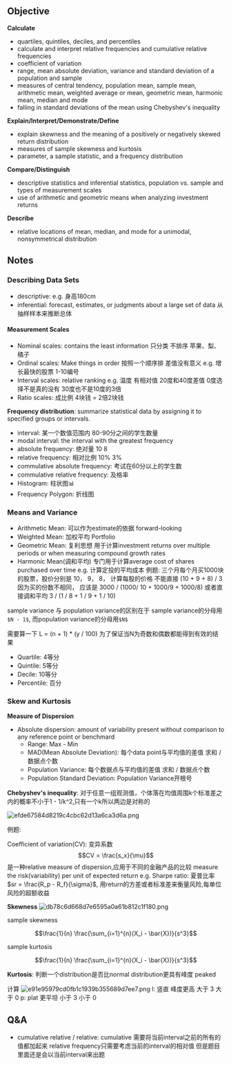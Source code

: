 ## Objective 

**Calculate**
* quartiles, quintiles, deciles, and percentiles
* calculate and interpret relative frequencies and cumulative relative frequencies
* coefficient of variation
* range, mean absolute deviation, variance and standard deviation of a population and sample
* measures of central tendency, population mean, sample mean, arithmetic mean, weighted average or mean, geometric mean, harmonic mean, median and mode
* falling in standard deviations of the mean using Chebyshev's inequality

**Explain/Interpret/Demonstrate/Define**
* explain skewness and the meaning of a positively or negatively skewed return distribution
* measures of sample skewness and kurtosis
* parameter, a sample statistic, and a frequency distribution 

**Compare/Distinguish**
* descriptive statistics and inferential statistics, population vs. sample and types of measurement scales
* use of arithmetic and geometric means when analyzing investment returns

**Describe**
* relative locations of mean, median, and mode for a unimodal, nonsymmetrical distribution


## Notes


### Describing Data Sets

* descriptive: e.g. 身高180cm
* inferential: forecast, estimates, or judgments about a large set of data 从抽样样本来推断总体

#### Measurement Scales
* Nominal scales: contains the least information 只分类 不排序 苹果、梨、橘子
* Ordinal scales: Make things in order 按照一个顺序排 差值没有意义 e.g. 增长最快的股票 1-10编号
* Interval scales: relative ranking e.g. 温度 有相对值 20度和40度差值 0度选择不是真的没有 30度也不是10度的3倍
* Ratio scales: 成比例 4块钱 = 2倍2块钱

**Frequency distribution**: summarize statistical data by assigning it to specified groups or intervals.
* interval: 某一个数值范围内 80-90分之间的学生数量
* modal interval: the interval with the greatest frequency 
* absolute frequency: 绝对量 10 8 
* relative frequency: 相对比例  10% 3% 
* commulative absolute frequency: 考试在60分以上的学生数
* commulative relative frequency: 及格率
* Histogram: 柱状图📊
* Frequency Polygon: 折线图


### Means and Variance

* Arithmetic Mean: 可以作为estimate的依据 forward-looking
* Weighted Mean: 加权平均 Portfolio
* Geometric Mean: 复利思想 用于计算investment returns over multiple periods or when measuring compound growth rates 
* Harmonic Mean(调和平均) 专门用于计算average cost of shares purchased over time e.g. 计算定投的平均成本 例题: 三个月每个月买1000块的股票，股价分别是 10， 9， 8， 计算每股的价格 不能直接 (10 + 9 + 8) / 3 因为买的份数不相同， 应该是 3000 / (1000/ 10 + 1000/9 + 1000/8) 或者直接调和平均 3 / (1 / 8 + 1 / 9 + 1 / 10)

sample variance 与 population variance的区别在于 sample variance的分母用`$N - 1$`, 而population variance的分母用`$N$`
 

需要算一下 L = (n + 1) * (y / 100) 为了保证当N为奇数和偶数都能得到有效的结果
* Quartile: 4等分
* Quintile: 5等分
* Decile: 10等分
* Percentile: 百分


### Skew and Kurtosis
**Measure of Dispersion**
* Absolute dispersion: amount of variability present without comparison to any reference point or benchmard
    * Range: Max - Min
    * MAD(Mean Absolute Deviation): 每个data point与平均值的差值 求和 / 数据点个数
    * Population Variance: 每个数据点与平均值的差值 求和 / 数据点个数
    * Population Standard Deviation:  Population Variance开根号 
    
**Chebyshev's inequality**: 对于任意一组观测值，个体落在均值周围k个标准差之内的概率不小于1 - 1/k^2,只有一个k所以两边是对称的

![efde67584d8219c4cbc62d13a6ca3d6a.png](evernotecid://1FC78D12-88FB-4FAC-95A1-F7FB5953B0DF/appyinxiangcom/29211871/ENResource/p27)

例题: 

Coefficient of variation(CV): 变异系数
$$CV = \frac{s_x}{\mu}$$
是一种relative measure of dispersion,应用于不同的金融产品的比较
measure the risk(variability) per unit of expected return 
e.g. Sharpe ratio: 夏普比率 $sr = \frac{R_p - R_f}{\sigma}$, 用return的方差或者标准差来衡量风险,每单位风险的超额收益


**Skewness**
![db78c6d668d7e6595a0a61b812c1f180.png](evernotecid://1FC78D12-88FB-4FAC-95A1-F7FB5953B0DF/appyinxiangcom/29211871/ENResource/p28)

sample skewness
```math
\frac{1}{n} \frac{\sum_{i=1}^{n}(X_i - \bar{X})}{s^3}
```

sample kurtosis
```math
\frac{1}{n} \frac{\sum_{i=1}^{n}(X_i - \bar{X})}{s^3}
```

**Kurtosis**: 判断一个distribution是否比normal distribution更具有峰度 peaked

计算
![e91e95979cd0fb1c1939b355689d7ee7.png](evernotecid://1FC78D12-88FB-4FAC-95A1-F7FB5953B0DF/appyinxiangcom/29211871/ENResource/p29)
l: 竖直 峰度更高 大于 3 大于 0 
p: plat 更平坦 小于 3 小于 0


## Q&A

* cumulative relative / relative: cumulative 需要将当前interval之前的所有的值都加起来 relative frequency只需要考虑当前的interval的相对值 但是题目里面还是会以当前interval来出题
